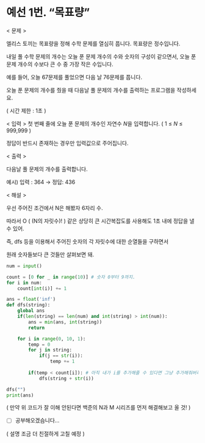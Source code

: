 # 예선 1번. “목표량”

< 문제 > 

 엘리스 토끼는 목표량을 정해 수학 문제를 열심히 풉니다. 목표량은 정수입니다.

내일 풀 수학 문제의 개수는 오늘 푼 문제 개수의 수와 숫자의 구성이 같으면서, 오늘 푼 문제 개수의 수보다 큰 수 중 가장 작은 수입니다.

예를 들어, 오늘 67문제를 풀었으면 다음 날 76문제를 풉니다.

오늘 푼 문제의 개수를 줬을 때 다음날 풀 문제의 개수를 출력하는 프로그램을 작성하세요.

( 시간 제한 : 1초 )

< 입력 > 
 첫 번째 줄에 오늘 푼 문제의 개수인 자연수 *N*을 입력합니다. ( 1 ≤ *N* ≤ 999,999 ) 

정답이 반드시 존재하는 경우만 입력값으로 주어집니다. 

< 출력 > 

 다음날 풀 문제의 개수를 출력합니다. 

예시) 입력 : 364 → 정답: 436

< 해설 > 

 우선 주어진 조건에서 N은 해봤자 6자리 수. 

따라서 O ( (N의 자릿수)! ) 같은 상당히 큰 시간복잡도를 사용해도 1초 내에 정답을 낼 수 있어. 

즉, dfs 등을 이용해서  주어진 숫자의 각 자릿수에 대한 순열들을 구하면서

원래 숫자들보다 큰 것들만 살펴보면 돼. 

```python
num = input()

count = [0 for _ in range(10)] # 숫자 0부터 9까지. 
for i in num: 
    count[int(i)] += 1 

ans = float('inf')
def dfs(string): 
    global ans 
    if(len(string) == len(num) and int(string) > int(num)):
        ans = min(ans, int(string)) 
        return 

    for i in range(0, 10, 1): 
        temp = 0 
        for j in string: 
            if(j == str(i)): 
                temp += 1 
        
        if(temp < count[i]): # 아직 내가 i를 추가해줄 수 있다면 그냥 추가해줘버리자.
            dfs(string + str(i))

dfs("") 
print(ans) 
```

( 만약 위 코드가 잘 이해 안된다면 백준의 N과 M 시리즈를 먼저 해결해보고 올 것! ) 

- [ ]  공부해오겠슴니다…

( 설명 조금 더 친절하게 고칠 예정 )